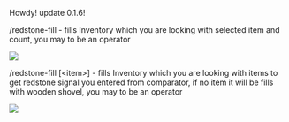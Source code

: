 Howdy! update 0.1.6!

/redstone-fill <item> <count> - fills Inventory which you are looking with selected item and count, you may to be an operator

<!--suppress ALL -->
<img src="https://github.com/Bumer-32/Redstone-Helper/blob/main/doc/redstone fill demonstration.gif?raw=true">

/redstone-fill <signal> [\<item>] - fills Inventory which you are looking with items to get redstone signal you entered from comparator, if no item it will be fills with wooden shovel, you may to be an operator

<img src="https://github.com/Bumer-32/Redstone-Helper/blob/main/doc/redstone fill signal demonstration.gif?raw=true">